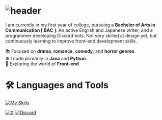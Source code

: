 # ![header](https://capsule-render.vercel.app/api?type=rounded&height=110&color=gradient&text=👋%20Welcome!%20I'm%20Yuu&fontColor=ffffff&fontSize=50&fontAlign=34&reversal=false&fontAlignY=53&textBg=false&section=header)

I am currently in my first year of college, pursuing a **Bachelor of Arts in Communication ⌈ BAC ⌋**. An active English and Japanese writer, and a programmer developing Discord bots. Not very skilled at design yet, but continuously learning to improve front-end development skills.

📚 Focused on **drama**, **romance**, **comedy**, and **horror genres**.<br>
⚙️ I code primarily in **Java** and **Python**.<br>
🔎 Exploring the world of **Front-end**.

# 🛠️ Languages and Tools

[![My Skills](https://skillicons.dev/icons?i=java,js,nodejs,py,bots,kotlin,visualstudio)](https://skillicons.dev)

[![X](https://img.shields.io/badge/X-@xyukuri-000000?style=for-the-badge&logo=x&logoColor=white)](https://x.com/xyukuri)
 [![Discord](https://img.shields.io/badge/discord-xyukuri-%235865F2?style=for-the-badge&logo=discord&logoColor=white)](https://discordapp.com/users/732523417412304897)

